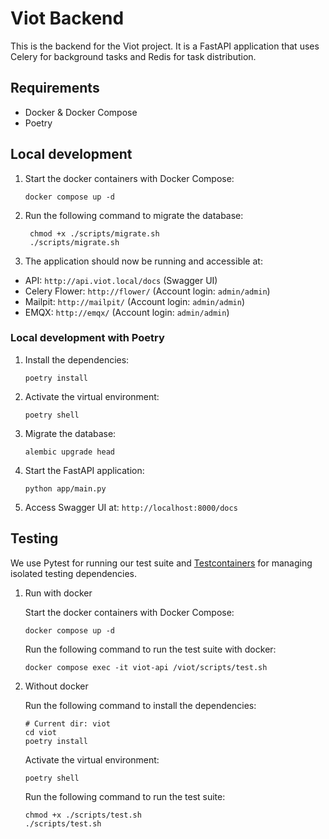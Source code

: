# Viot Backend
This is the backend for the Viot project. It is a FastAPI application that uses Celery for background tasks and Redis for task distribution.

## Requirements
- Docker & Docker Compose
- Poetry

## Local development
1. Start the docker containers with Docker Compose:
   ```
   docker compose up -d
   ```

2. Run the following command to migrate the database:
   ```
    chmod +x ./scripts/migrate.sh
    ./scripts/migrate.sh
    ```

3. The application should now be running and accessible at:
- API: `http://api.viot.local/docs` (Swagger UI)
- Celery Flower: `http://flower/` (Account login: `admin/admin`)
- Mailpit: `http://mailpit/` (Account login: `admin/admin`)
- EMQX: `http://emqx/` (Account login: `admin/admin`)


### Local development with Poetry

1. Install the dependencies:
   ```
   poetry install
   ```

2. Activate the virtual environment:
   ```
   poetry shell
   ```

3. Migrate the database:
   ```
   alembic upgrade head
   ```

4. Start the FastAPI application:
   ```
   python app/main.py
   ```

5. Access Swagger UI at: `http://localhost:8000/docs`


## Testing
We use Pytest for running our test suite and [Testcontainers](https://testcontainers.com/) for managing isolated testing dependencies.

1. Run with docker

   Start the docker containers with Docker Compose:
   ```
   docker compose up -d
   ```

   Run the following command to run the test suite with docker:
   ```
   docker compose exec -it viot-api /viot/scripts/test.sh
   ```

2. Without docker

   Run the following command to install the dependencies:
   ```
   # Current dir: viot
   cd viot
   poetry install
   ```

   Activate the virtual environment:
   ```
   poetry shell
   ```

   Run the following command to run the test suite:
   ```
   chmod +x ./scripts/test.sh
   ./scripts/test.sh
   ```
